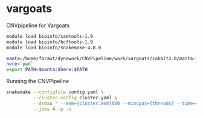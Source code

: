 # vargoats

CNVpipeline for Vargoats

```bash
module load bioinfo/samtools-1.9
module load bioinfo/bcftools-1.9
module load bioinfo/snakemake-4.8.0

manta=/home/faraut/dynawork/CNVPipeline/work/vargoats/cobalt2.0/manta-1.6.0.centos6_x86_64/bin
here=`pwd`
export PATH=$manta:$here:$PATH
```

Running the CNVPipeline

```bash
snakemake --configfile config.yaml \
          --cluster-config cluster.yaml \
          --drmaa " --mem={cluster.mem}000 --mincpus={threads} --time={cluster.time} -J {cluster.name} -N 1=1" \
          --jobs 4 -p -n
```
